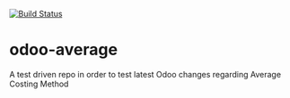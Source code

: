 [![Build Status](https://travis-ci.org/vauxoo-dev/odoo-average.svg?branch=master)](https://travis-ci.org/vauxoo-dev/odoo-average)
# odoo-average
A test driven repo in order to test latest Odoo changes regarding Average Costing Method
